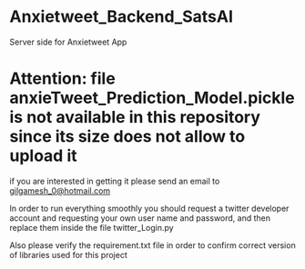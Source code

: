 # Anxietweet_Backend_SatsAI
Server side for Anxietweet App

# Attention: file anxieTweet_Prediction_Model.pickle is not available in this repository since its size does not allow to upload it

if you are interested in getting it please send an email to gilgamesh_0@hotmail.com

In order to run everything smoothly you should request a twitter developer account and requesting your own user name and password,
and then replace them inside the file twitter_Login.py

Also please verify the requirement.txt file in order to confirm correct version of libraries used for this project
